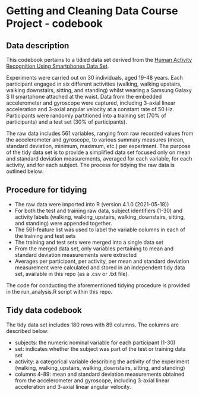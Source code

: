 # Getting and Cleaning Data Course Project - codebook

## Data description

This codebook pertains to a tidied data set derived from the [Human Activity Recognition Using Smartphones Data Set](http://archive.ics.uci.edu/ml/datasets/Human+Activity+Recognition+Using+Smartphones).

Experiments were carried out on 30 individuals, aged 19-48 years. Each participant engaged in six different activities (walking, walking upstairs, walking downstairs, sitting, and standing) whilst wearing a Samsung Galaxy S II smartphone attached at the waist. Data from the embedded accelerometer and gyroscope were captured, including 3-axial linear acceleration and 3-axial angular velocity at a constant rate of 50 Hz. Participants were randomly partitioned into a training set (70% of participants) and a test set (30% of participants). 

The raw data includes 561 variables, ranging from raw recorded values from the accelerometer and gyroscope, to various summary measures (mean, standard deviation, minimum, maximum, etc.) per experiment. The purpose of the tidy data set is to provide a simplified data set focused only on mean and standard deviation measurements, averaged for each variable, for each activity, and for each subject. The process for tidying the raw data is outlined below:

## Procedure for tidying

- The raw data were imported into R (version 4.1.0 (2021-05-18))
- For both the test and training raw data, subject identifiers (1-30) and activity labels (walking, walking_upstairs, walking_downstairs, sitting, and standing) were appended together.
- The 561-feature list was used to label the variable columns in each of the training and test sets
- The training and test sets were merged into a single data set
- From the merged data set, only variables pertaining to mean and standard deviation measurements were extracted
- Averages per participant, per activity, per mean and standard deviation measurement were calculated and stored in an independent tidy data set, available in this repo (as a .csv or .txt file).

The code for conducting the aforementioned tidying procedure is provided in the run_analysis.R script within this repo. 

## Tidy data codebook

The tidy data set includes 180 rows with 89 columns. The columns are described below:

- subjects: the numeric nominal variable for each participant (1-30)
- set: indicates whether the subject was part of the test or training data set
- activity: a categorical variable describing the activity of the experiment (walking, walking_upstairs, walking_downstairs, sitting, and standing)
- columns 4-89: mean and standard deviation measurements obtained from the accelerometer and gyroscope, including 3-axial linear acceleration and 3-axial linear angular velocity. 
